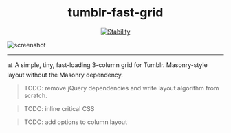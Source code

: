 <h1 align="center">tumblr-fast-grid</h1>

<div align="center">
  <a href="https://nodejs.org/api/documentation.html#documentation_stability_index">
    <img src="https://img.shields.io/badge/stability-experimental-orange.svg?style=flat-square" alt="Stability" />
  </a>
</div>

![screenshot](https://user-images.githubusercontent.com/970121/30174504-50956898-93c9-11e7-933d-b04794f3c9c2.png)

---

📊 A simple, tiny, fast-loading 3-column grid for Tumblr. Masonry-style layout without the Masonry dependency.

> TODO: remove jQuery dependencies and write layout algorithm from scratch.

> TODO: inline critical CSS

> TODO: add options to column layout